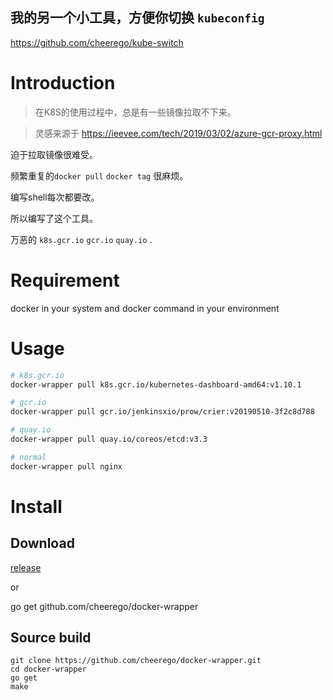 ## 我的另一个小工具，方便你切换 `kubeconfig` 
https://github.com/cheerego/kube-switch

# Introduction

> 在K8S的使用过程中，总是有一些镜像拉取不下来。

> 灵感来源于 https://ieevee.com/tech/2019/03/02/azure-gcr-proxy.html 

迫于拉取镜像很难受。

频繁重复的`docker pull` `docker tag` 很麻烦。

编写shell每次都要改。

所以编写了这个工具。

万恶的 `k8s.gcr.io` `gcr.io` `quay.io` .

# Requirement
docker in your system and docker command in your environment

# Usage
```bash
# k8s.gcr.io
docker-wrapper pull k8s.gcr.io/kubernetes-dashboard-amd64:v1.10.1

# gcr.io
docker-wrapper pull gcr.io/jenkinsxio/prow/crier:v20190510-3f2c8d788

# quay.io
docker-wrapper pull quay.io/coreos/etcd:v3.3

# normal
docker-wrapper pull nginx
```

# Install

## Download
[release](https://github.com/cheerego/docker-wrapper/releases)

or

go get github.com/cheerego/docker-wrapper

## Source build

```
git clone https://github.com/cheerego/docker-wrapper.git  
cd docker-wrapper
go get 
make
```
